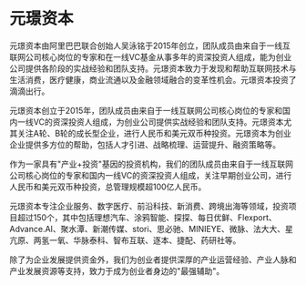 # 

# 元璟资本

元璟资本由阿里巴巴联合创始人吴泳铭于2015年创立，团队成员由来自于一线互联网公司核心岗位的专家和在一线VC基金从事多年的资深投资人组成，能为创业公司提供各阶段的实战经验和团队支持。元璟资本致力于发现和帮助互联网技术与生活消费，医疗健康，商业流通以及金融领域融合的变革性机会。元璟资本投资了滴滴出行。

元璟资本创立于2015年，团队成员由来自于一线互联网公司核心岗位的专家和国内一线VC的资深投资人组成，为创业公司提供实战经验和团队支持。元璟资本尤其关注A轮、B轮的成长型企业，进行人民币和美元双币种投资。元璟资本为创业企业提供多方位的帮助，包括人才引进、战略梳理、运营提升、融资策略等。

作为一家具有"产业+投资"基因的投资机构，我们的团队成员由来自于一线互联网公司核心岗位的专家和国内一线VC的资深投资人组成，关注早期创业公司，进行人民币和美元双币种投资，总管理规模超100亿人民币。

元璟资本专注企业服务、数字医疗、前沿科技、新消费、跨境出海等领域，投资项目超过150个，其中包括理想汽车、涂鸦智能、探探、每日优鲜、Flexport、Advance.AI、聚水潭、新潮传媒、stori、思必驰、MINIEYE、微脉、法大大、星亢原、两氢一氧、华脉泰科、智布互联、逐本、捷配、药研社等。

除了为企业发展提供资金外，我们为创业者提供深厚的产业运营经验、产业人脉和产业发展资源等支持，致力于成为创业者身边的"最强辅助"。

